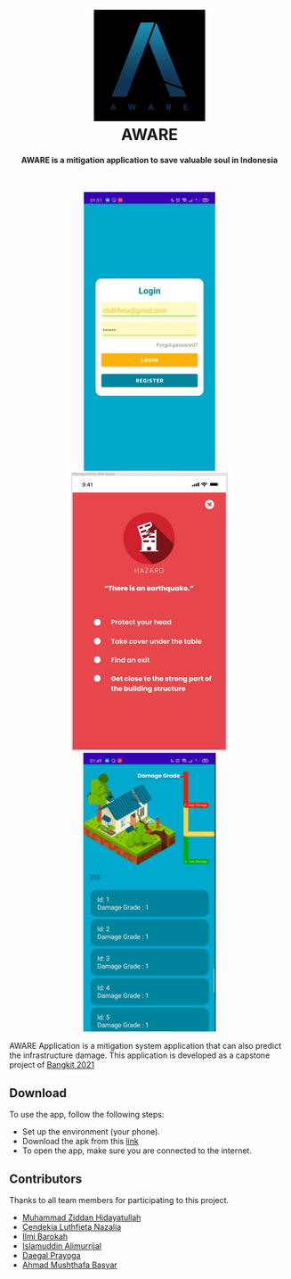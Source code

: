 <h1 align="center">
  <br>
  <img src="https://github.com/adh182/B21-CAP0155_Capstone_Project/blob/master/.idea/logo.jpeg?raw=true" alt="Aware" width="200">
  <br>
  AWARE
  <br>
</h1>
<h4 align="center">AWARE is a mitigation application to save valuable soul in Indonesia</h4>
<br>
<p align="center">
<img src="https://github.com/adh182/B21-CAP0155_Capstone_Project/blob/master/.idea/login.jpeg?raw=true" alt="login" height="500"> <img src="https://github.com/adh182/B21-CAP0155_Capstone_Project/blob/master/.idea/warning.jpeg?raw=true" alt="warning" height="500"> <img src="https://github.com/adh182/B21-CAP0155_Capstone_Project/blob/master/.idea/damage.jpg?raw=true" alt="damage" height="500"> 
</p>


<p>AWARE Application is a mitigation system application that can also predict the infrastructure damage. This application is developed as a capstone project of <a href="https://grow.google/intl/id_id/bangkit/">Bangkit 2021</a></p>

## Download
<p> To use the app, follow the following steps: </p>
<ul>
  <li>Set up the environment (your phone).</li>
  <li>Download the apk from this <a href="https://drive.google.com/drive/folders/1tVkk6oe2SxPX-ZqrlmoVzGajEm19YmDn?usp=sharing">link</a></li>
  <li>To open the app, make sure you are connected to the internet.</li>
</ul>

## Contributors
<p>Thanks to all team members for participating to this project.</p>
<ul>
  <li><a href="https://github.com/muhziddan">Muhammad Ziddan Hidayatullah</li>
  <li><a href="https://github.com/cendekialnazalia">Cendekia Luthfieta Nazalia</li>
  <li><a href="https://github.com/ilmibarokah">Ilmi Barokah</li>
  <li><a href="https://github.com/adh182">Islamuddin Alimurrijal</li>
  <li><a href="https://github.com/daegalp">Daegal Prayoga</li>
  <li><a href="https://github.com/ambasyar">Ahmad Mushthafa Basyar</li>
</ul>
